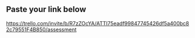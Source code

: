 ## Paste your link below

https://trello.com/invite/b/R7zZOcYA/ATTI75eadf99847745426df5a400bc82c79551F4B850/assessment

